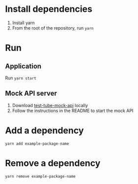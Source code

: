 # Install dependencies

1. Install yarn
2. From the root of the repository, run `yarn`

# Run

## Application

Run `yarn start`

## Mock API server

1. Download [test-tube-mock-api](https://github.com/openjck/test-tube-mock-api)
   locally
2. Follow the instructions in the README to start the mock API

# Add a dependency

`yarn add example-package-name`

# Remove a dependency

`yarn remove example-package-name`
